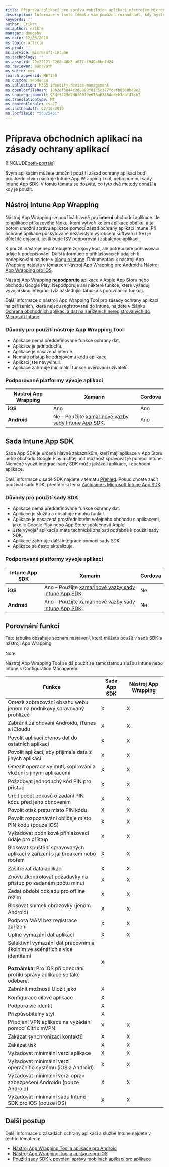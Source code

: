 ```yaml
---
title: Příprava aplikací pro správu mobilních aplikací nástrojem Microsoft Intune
description: Informace v tomto tématu vám pomůžou rozhodnout, kdy byste měli použít nástroj App Wrapping a sadu App SDK, aby vaše vlastní obchodní aplikace mohly používat zásady správy mobilních aplikací.
keywords: ''
author: Erikre
ms.author: erikre
manager: dougeby
ms.date: 12/06/2018
ms.topic: article
ms.prod: ''
ms.service: microsoft-intune
ms.technology: ''
ms.assetid: 29e22121-8268-48b5-a671-f940a6be1d24
ms.reviewer: aanavath
ms.suite: ems
search.appverid: MET150
ms.custom: seodec18
ms.collection: M365-identity-device-management
ms.openlocfilehash: 10b2ef5844c2d8889fd1d5c377fcefb8330be9e2
ms.sourcegitcommit: 93de3423d2d8f0019e676a63784edeb3daf47cb7
ms.translationtype: MT
ms.contentlocale: cs-CZ
ms.lasthandoff: 02/16/2019
ms.locfileid: "56325431"
---
```

# <a name="prepare-line-of-business-apps-for-app-protection-policies"></a>Příprava obchodních aplikací na zásady ochrany aplikací

[!INCLUDE[both-portals](./includes/note-for-both-portals.md)]

Svým aplikacím můžete umožnit použití zásad ochrany aplikací buď prostřednictvím nástroje Intune App Wrapping Tool, nebo pomocí sady Intune App SDK. V tomto tématu se dozvíte, co tyto dvě metody obnáší a kdy je použít.

## <a name="intune-app-wrapping-tool"></a>Nástroj Intune App Wrapping
Nástroj App Wrapping se používá hlavně pro **interní** obchodní aplikace. Je to aplikace příkazového řádku, která vytvoří kolem aplikace obálku, a ta potom umožní správu aplikace pomocí zásad ochrany aplikací Intune. Při ochraně aplikace poskytované nezávislým výrobcem softwaru (ISV) je důležité objasnit, jestli bude ISV podporovat i zabalenou aplikaci.

K použití nástroje nepotřebujete zdrojový kód, ale potřebujete přihlašovací údaje k podepisování. Další informace o přihlašovacích údajích k podepisování najdete v [blogu o Intune](https://blogs.technet.microsoft.com/enterprisemobility/2015/02/25/how-to-obtain-the-prerequisites-for-the-intune-app-wrapping-tool-for-ios/). Dokumentaci k nástroji App Wrapping najdete v tématech [Nástroj App Wrapping pro Android](app-wrapper-prepare-android.md) a [Nástroj App Wrapping pro iOS](app-wrapper-prepare-ios.md).

Nástroj App Wrapping **nepodporuje** aplikace v Apple App Storu nebo obchodu Google Play. Nepodporuje ani některé funkce, které vyžadují vývojářskou integraci (viz následující tabulka s porovnáním funkcí).

Další informace o nástroji App Wrapping Tool pro zásady ochrany aplikací na zařízeních, která nejsou registrovaná do Intune, najdete v článku [Ochrana obchodních aplikací a dat na zařízeních neregistrovaných do Microsoft Intune](apps-add.md).

### <a name="reasons-to-use-the-app-wrapping-tool"></a>Důvody pro použití nástroje App Wrapping Tool
* Aplikace nemá předdefinované funkce ochrany dat.
* Aplikace je jednoduchá.
* Aplikace je nasazená interně.
* Nemáte přístup ke zdrojovému kódu aplikace.
* Aplikaci jste nevyvinuli.
* Aplikace zahrnuje minimální funkce ověřování uživatelů.

### <a name="supported-app-development-platforms"></a>Podporované platformy vývoje aplikací

|**Nástroj App Wrapping** | **Xamarin** |**Cordova** |
|------|----|----|
|**iOS** |Ano|Ano|
|**Android**|Ne – Použijte [xamarinové vazby sady Intune App SDK](app-sdk-xamarin.md).|Ano|

## <a name="intune-app-sdk"></a>Sada Intune App SDK
Sada App SDK je určená hlavně zákazníkům, kteří mají aplikace v App Storu nebo obchodu Google Play a chtějí mít možnost spravovat je pomocí Intune. Nicméně využít integraci sady SDK může jakákoli aplikace, i obchodní aplikace.

Další informace o sadě SDK najdete v tématu [Přehled](app-sdk.md). Pokud chcete začít používat sadu SDK, přečtěte si téma [Začínáme s Microsoft Intune App SDK](app-sdk-get-started.md).

### <a name="reasons-to-use-the-sdk"></a>Důvody pro použití sady SDK
* Aplikace nemá předdefinované funkce ochrany dat.
* Aplikace je složitá a obsahuje mnoho funkcí.
* Aplikace je nasazená prostřednictvím veřejného obchodu s aplikacemi, jako je Google Play nebo App Store společnosti Apple.
* Jste vývojář aplikací a máte technické znalosti potřebné k použití sady SDK.
* Aplikace zahrnuje další integrace pomocí sady SDK.
* Aplikace se často aktualizuje.

### <a name="supported-app-development-platforms"></a>Podporované platformy vývoje aplikací

|**Intune App SDK** |**Xamarin** |**Cordova**
|------|----|----|
|**iOS**|Ano – Použijte [xamarinové vazby sady Intune App SDK](app-sdk-xamarin.md).|Ne|
|**Android**| Ano – Použijte [xamarinové vazby sady Intune App SDK](app-sdk-xamarin.md).|Ne|

## <a name="feature-comparison"></a>Porovnání funkcí
Tato tabulka obsahuje seznam nastavení, která můžete použít v sadě SDK a nástroji App Wrapping.

> [!NOTE]
> Nástroj App Wrapping Tool se dá použít se samostatnou službu Intune nebo Intune s Configuration Managerem.

|Funkce|Sada App SDK|Nástroj App Wrapping|
|-----------|---------------------|-----------|
|Omezit zobrazování obsahu webu jenom na podnikový spravovaný prohlížeč|X|X|
|Zabránit zálohování Androidu, iTunes a iCloudu|X|X|
|Povolit aplikaci přenos dat do ostatních aplikací|X|X|
|Povolit aplikaci, aby přijímala data z jiných aplikací|X|X|
|Omezit operace vyjmutí, kopírování a vložení s jinými aplikacemi|X|X|
|Požadovat jednoduchý kód PIN pro přístup|X|X|
|Určit počet pokusů o zadání PIN kódu před jeho obnovením|X|X|
|Povolit otisk prstu místo PIN kódu|X|X|
|Povolit rozpoznávání obličeje místo PIN kódu (pouze iOS)|X|X|
|Vyžadovat podnikové přihlašovací údaje pro přístup|X|X|
|Blokovat spuštění spravovaných aplikací v zařízení s jailbreakem nebo rootem|X|X|
|Zašifrovat data aplikací|X|X|
|Znovu zkontrolovat požadavky na přístup po zadaném počtu minut|X|X|
|Zadat období odkladu pro offline režim|X|X|
|Blokovat snímek obrazovky (jenom Android)|X|X|
|Podpora MAM bez registrace zařízení|X|X|
|Úplné vymazání dat aplikací|X|X|
|Selektivní vymazání dat pracovním a školním ve scénářích s více identitami <br><br>**Poznámka:** Pro iOS při odebrání profilu správy aplikace se také odebere.|X||
|Zabránit možnosti Uložit jako|X||
|Konfigurace cílové aplikace|X||
|Podpora víc identit|X||
|Přizpůsobitelný styl |X|||
|Připojení VPN aplikace na vyžádání pomocí Citrix mVPN|X|X| 
|Zakázat synchronizaci kontaktů|X|X|
|Zakázat tisk|X|X|
|Vyžadovat minimální verzi aplikace|X|X|
|Vyžadovat minimální verzi operačního systému (iOS a Android)|X|X|
|Vyžadovat minimální verzi oprav zabezpečení Androidu (pouze Android)|X|X|
|Vyžadovat minimální sadu Intune SDK pro iOS (pouze iOS)|X|X|

## <a name="next-steps"></a>Další postup

Další informace o zásadách ochrany aplikací a službě Intune najdete v těchto tématech:

  - [Nástroj App Wrapping Tool a aplikace pro Android](app-wrapper-prepare-android.md)<br>
  - [Nástroj App Wrapping Tool a aplikace pro iOS](app-wrapper-prepare-ios.md)<br>
  - [Použití sady SDK k povolení správy mobilních aplikací pro aplikace](app-sdk.md)
